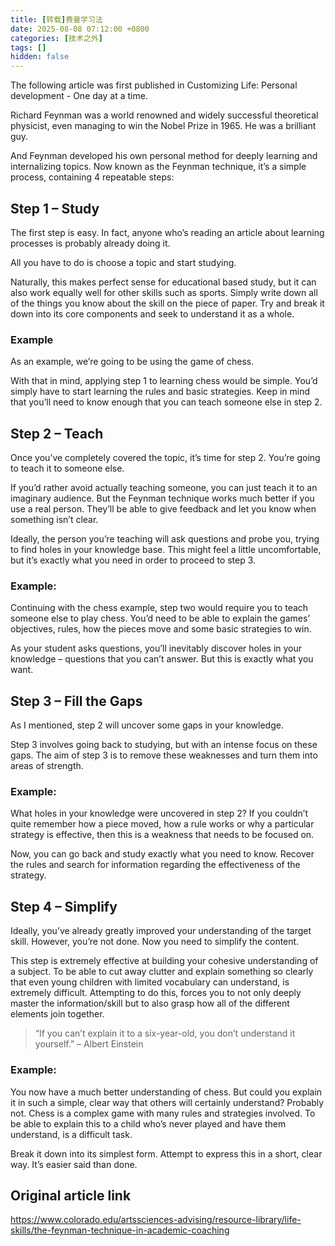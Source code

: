 ```yaml
---
title: [转载]费曼学习法
date: 2025-08-08 07:12:00 +0800
categories: [技术之外]
tags: []
hidden: false
---
```


The following article was first published in Customizing Life: Personal development - One day at a time.

Richard Feynman was a world renowned and widely successful theoretical physicist, even managing to win the Nobel Prize in 1965. He was a brilliant guy.

And Feynman developed his own personal method for deeply learning and internalizing topics. Now known as the Feynman technique, it’s a simple process, containing 4 repeatable steps:

## Step 1 – Study

The first step is easy. In fact, anyone who’s reading an article about learning processes is probably already doing it.

All you have to do is choose a topic and start studying.

Naturally, this makes perfect sense for educational based study, but it can also work equally well for other skills such as sports. Simply write down all of the things you know about the skill on the piece of paper. Try and break it down into its core components and seek to understand it as a whole.

### Example

As an example, we’re going to be using the game of chess.

With that in mind, applying step 1 to learning chess would be simple. You’d simply have to start learning the rules and basic strategies. Keep in mind that you’ll need to know enough that you can teach someone else in step 2.

## Step 2 – Teach

Once you’ve completely covered the topic, it’s time for step 2. You’re going to teach it to someone else.

If you’d rather avoid actually teaching someone, you can just teach it to an imaginary audience. But the Feynman technique works much better if you use a real person. They’ll be able to give feedback and let you know when something isn’t clear.

Ideally, the person you’re teaching will ask questions and probe you, trying to find holes in your knowledge base. This might feel a little uncomfortable, but it’s exactly what you need in order to proceed to step 3.

### Example:

Continuing with the chess example, step two would require you to teach someone else to play chess. You’d need to be able to explain the games’ objectives, rules, how the pieces move and some basic strategies to win.

As your student asks questions, you’ll inevitably discover holes in your knowledge – questions that you can’t answer. But this is exactly what you want.

## Step 3 – Fill the Gaps

As I mentioned, step 2 will uncover some gaps in your knowledge.

Step 3 involves going back to studying, but with an intense focus on these gaps. The aim of step 3 is to remove these weaknesses and turn them into areas of strength.

### Example:

What holes in your knowledge were uncovered in step 2? If you couldn’t quite remember how a piece moved, how a rule works or why a particular strategy is effective, then this is a weakness that needs to be focused on.

Now, you can go back and study exactly what you need to know. Recover the rules and search for information regarding the effectiveness of the strategy.

## Step 4 – Simplify

Ideally, you’ve already greatly improved your understanding of the target skill. However, you’re not done. Now you need to simplify the content.

This step is extremely effective at building your cohesive understanding of a subject. To be able to cut away clutter and explain something so clearly that even young children with limited vocabulary can understand, is extremely difficult. Attempting to do this, forces you to not only deeply master the information/skill but to also grasp how all of the different elements join together.

> “If you can’t explain it to a six-year-old, you don’t understand it yourself.”
– Albert Einstein

### Example:

You now have a much better understanding of chess. But could you explain it in such a simple, clear way that others will certainly understand? Probably not. Chess is a complex game with many rules and strategies involved. To be able to explain this to a child who’s never played and have them understand, is a difficult task.

Break it down into its simplest form. Attempt to express this in a short, clear way. It’s easier said than done.


## Original article link

https://www.colorado.edu/artssciences-advising/resource-library/life-skills/the-feynman-technique-in-academic-coaching
